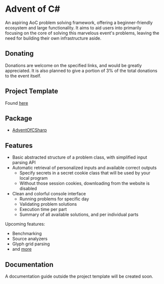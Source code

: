 # Advent of C#

An aspiring AoC problem solving framework, offering a beginner-friendly ecosystem and large functionality.
It aims to aid users into primarily focusing on the core of solving this marvelous event's problems, leaving the need for building their own infrastructure aside.

## Donating

Donations are welcome on the specified links, and would be greatly appreciated. It is also planned to give a portion of 3% of the total donations to the event itself.

## Project Template

Found [here](https://github.com/AlFasGD/AdventOfCSharp.Template)

## Package

- [AdventOfCSharp](https://www.nuget.org/packages/AdventOfCSharp)

## Features

- Basic abstracted structure of a problem class, with simplified input parsing API
- Automatic retrieval of personalized inputs and available correct outputs
  - Specify secrets in a secret cookie class that will be used by your local program
  - Without those session cookies, downloading from the website is disabled
- Clean and colorful console interface
  - Running problems for specific day
  - Validating problem solutions
  - Execution time per part
  - Summary of all available solutions, and per individual parts

Upcoming features:
- Benchmarking
- Source analyzers
- Glyph grid parsing
- and [more](https://github.com/AlFasGD/AdventOfCSharp/issues)

## Documentation

A documentation guide outside the project template will be created soon.

<!--
## Demo

TODO: Add demo screenshots and GIFs
-->
